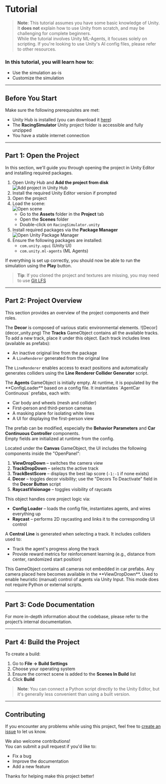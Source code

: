 # Tutorial

> **Note**: This tutorial assumes you have some basic knowledge of Unity.  
> It **does not** explain how to use Unity from scratch, and may be challenging for complete beginners.  
> While the tutorial involves Unity ML-Agents, it focuses solely on scripting. If you're looking to use Unity's AI config files, please refer to other resources.

### In this tutorial, you will learn how to:

- Use the simulation as-is
- Customize the simulation

---

## Before You Start

Make sure the following prerequisites are met:

- Unity Hub is installed (you can download it [here](https://unity.com/download))
- The **RacingSimulator** Unity project folder is accessible and fully unzipped
- You have a stable internet connection

---

## Part 1: Open the Project

In this section, we'll guide you through opening the project in Unity Editor and installing required packages.

1. Open Unity Hub and **Add the project from disk**  
   ![Add project in Unity Hub](add_in_hub.png)
2. Install the required Unity Editor version if prompted
3. Open the project
4. Load the scene:  
   ![Open scene](open_scene_racingsimulator.png)
   - Go to the **Assets** folder in the **Project** tab
   - Open the **Scenes** folder
   - Double-click on `RacingSimulator.unity`
5. Install required packages via the **Package Manager**  
   ![Open Unity Package Manager](package_manager_unity.png)
6. Ensure the following packages are installed:
   - `com.unity.ugui` (Unity UI)
   - `com.unity.ml-agents` (ML Agents)

If everything is set up correctly, you should now be able to run the simulation using the **Play** button.

> **Tip**: If you cloned the project and textures are missing, you may need to use [Git LFS](https://git-lfs.com/)

---

## Part 2: Project Overview

This section provides an overview of the project components and their roles.

<deflist collapsible="true">

<def title="Decor" default-state="collapsed">
The <b>Decor</b> is composed of various static environmental elements.  
![Decor](decor_unity.png)
</def>

<def title="Tracks" default-state="collapsed">
The <b>Tracks</b> GameObject contains all the available tracks.  
To add a new track, place it under this object.  
Each track includes lines (available as prefabs):

- An inactive original line from the package
- A `LineRenderer` generated from the original line

The `LineRenderer` enables access to exact positions and automatically generates colliders using the **Line Renderer Collider Generator** script.
</def>

<def title="Agents" default-state="collapsed">
The <b>Agents</b> GameObject is initially empty. At runtime, it is populated by the **ConfigLoader** based on a config file.  
It instantiates `AgentCar Continuous` prefabs, each with:

- Car body and wheels (mesh and collider)
- First-person and third-person cameras
- A masking plane for isolating white lines
- A UI for displaying the first-person view

The prefab can be modified, especially the **Behavior Parameters** and **Car Continuous Controller** components.  
Empty fields are initialized at runtime from the config.
</def>

<def title="UI" default-state="collapsed">
Located under the <b>Canvas</b> GameObject, the UI includes the following components inside the "OpenPanel":

1. **ViewDropDown** – switches the camera view
2. **TrackDropDown** – selects the active track
3. **TrackBestScore** – displays the best lap score (`-1:-1` if none exists)
4. **Decor** – toggles decor visibility; use the "Decors To Deactivate" field in the **Decor Button** script
5. **RaycastVisionage** – toggles visibility of raycasts
</def>

<def title="Game Manager" default-state="collapsed">
This object handles core project logic via:

- **Config Loader** – loads the config file, instantiates agents, and wires everything up
- **Raycast** – performs 2D raycasting and links it to the corresponding UI control
</def>

<def title="Central Line" default-state="collapsed">
A <b>Central Line</b> is generated when selecting a track.  
It includes colliders used to:

- Track the agent's progress along the track
- Provide reward metrics for reinforcement learning (e.g., distance from center, randomized start position)
</def>

<def title="Cameras" default-state="collapsed">
This GameObject contains all cameras not embedded in car prefabs.  
Any camera placed here becomes available in the **ViewDropDown**.
</def>

<def title="Event System" default-state="collapsed">
Used to enable heuristic (manual) control of agents via Unity Input.  
This mode does not require Python or external scripts.
</def>

</deflist>

---

## Part 3: Code Documentation

For more in-depth information about the codebase, please refer to the project’s internal documentation.

---

## Part 4: Build the Project

To create a build:

1. Go to **File → Build Settings**
2. Choose your operating system
3. Ensure the correct scene is added to the **Scenes In Build** list
4. Click **Build**

> **Note**: You can connect a Python script directly to the Unity Editor, but it's generally less convenient than using a built version.

---

## Contributing

If you encounter any problems while using this project, feel free to [create an issue](#) to let us know.

We also welcome contributions!  
You can submit a pull request if you'd like to:

- Fix a bug
- Improve the documentation
- Add a new feature

Thanks for helping make this project better!